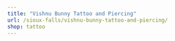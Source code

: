 ```yaml
---
title: "Vishnu Bunny Tattoo and Piercing"
url: /sioux-falls/vishnu-bunny-tattoo-and-piercing/
shop: tattoo
---
```


